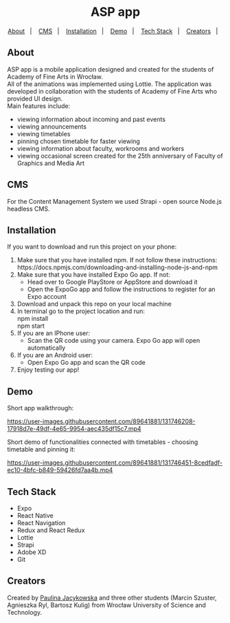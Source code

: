 <h1 align='center'>
  <strong>ASP app</strong>
</h1>

<p align='center'>
  <a href='#about'>About</a>&nbsp;&nbsp;&nbsp;|&nbsp;&nbsp;&nbsp;
  <a href='#cms'>CMS</a>&nbsp;&nbsp;&nbsp;|&nbsp;&nbsp;&nbsp;
  <a href='#installation'>Installation</a>&nbsp;&nbsp;&nbsp;|&nbsp;&nbsp;&nbsp;
  <a href='#demo'>Demo</a>&nbsp;&nbsp;&nbsp;|&nbsp;&nbsp;&nbsp;
  <a href='#tech-stack'>Tech Stack</a>&nbsp;&nbsp;&nbsp;|&nbsp;&nbsp;&nbsp;
  <a href='#creators'>Creators</a>&nbsp;&nbsp;&nbsp;|&nbsp;&nbsp;&nbsp;
</p>

## About

<p>
  ASP app is a mobile application designed and created for the students of Academy of Fine Arts in Wrocław.<br>
  All of the animations was implemented using Lottie.
  The application was developed in collaboration with the students of Academy of Fine Arts who provided UI design.<br>
  Main features include: 
  <ul>
    <li>viewing information about incoming and past events</li>
    <li>viewing announcements</li>
    <li>viewing timetables</li>
    <li>pinning chosen timetable for faster viewing</li>
    <li>viewing information about faculty, workrooms and workers</li>
    <li>viewing occasional screen created for the 25th anniversary of Faculty of Graphics and Media Art</li>
  </ul>
</p>

## CMS

<p>
 For the Content Management System we used Strapi - open source Node.js headless CMS. 
</p>

## Installation 

If you want to download and run this project on your phone: 

<ol>
  <li>Make sure that you have installed npm. If not follow these instructions: https://docs.npmjs.com/downloading-and-installing-node-js-and-npm </li>
  <li>Make sure that you have installed Expo Go app. If not: 
    <br>
    <ul>
      <li>Head over to Google PlayStore or AppStore and download it</li>
      <li>Open the ExpoGo app and follow the instructions to register for an Expo account</li>
    </ul>
  <li>Download and unpack this repo on your local machine</li>
  <li>In terminal go to the project location and run: 
    <br>npm install
    <br>npm start
  </li>
  <li>If you are an IPhone user: 
    <ul>
      <li>Scan the QR code using your camera. Expo Go app will open automatically</li>
    </ul>
  </li>
  <li>If you are an Android user: 
    <ul>
      <li>Open Expo Go app and scan the QR code</li>
    </ul>
  </li>
  <li>Enjoy testing our app!</li>
</ol>

## Demo 

Short app walkthrough:

https://user-images.githubusercontent.com/89641881/131746208-17918d7e-49df-4e65-9954-aec435df15c7.mp4

Short demo of functionalities connected with timetables - choosing timetable and pinning it:

https://user-images.githubusercontent.com/89641881/131746451-8cedfadf-ec10-4bfc-b849-59426fd7aa4b.mp4

## Tech Stack

<ul>
  <li>Expo</li>
  <li>React Native</li>
  <li>React Navigation</li>
  <li>Redux and React Redux</li>
  <li>Lottie</li>
  <li>Strapi</li>
  <li>Adobe XD</li>
  <li>Git</li>
</ul>
  
## Creators
Created by [Paulina Jacykowska](https://github.com/paulinabjacykowska) and three other students (Marcin Szuster, Agnieszka Ryl, Bartosz Kulig) from Wrocław University of Science and Technology. 

